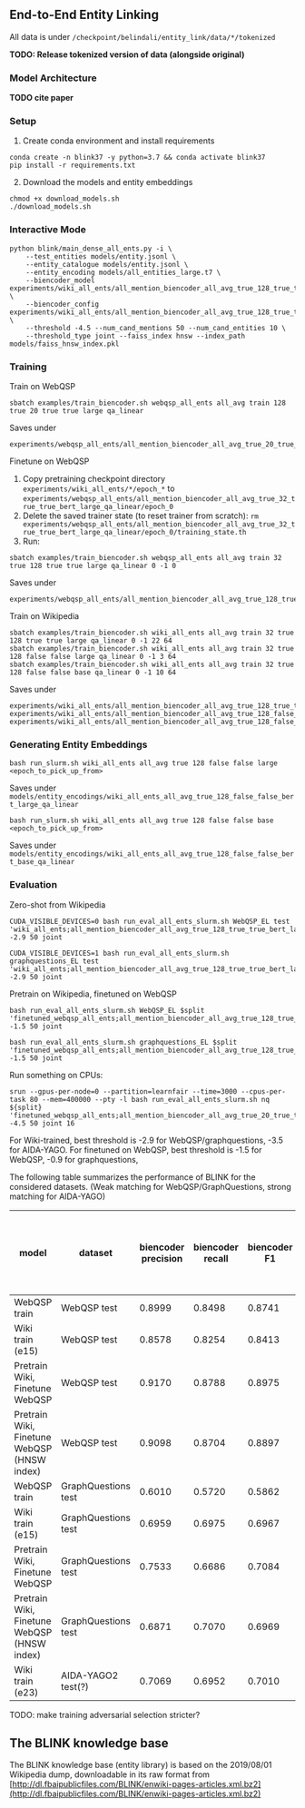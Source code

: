 ## End-to-End Entity Linking

All data is under `/checkpoint/belindali/entity_link/data/*/tokenized`

**TODO: Release tokenized version of data (alongside original)**

### Model Architecture
**TODO cite paper**

### Setup
1. Create conda environment and install requirements
```
conda create -n blink37 -y python=3.7 && conda activate blink37
pip install -r requirements.txt
```

2. Download the models and entity embeddings
```console
chmod +x download_models.sh
./download_models.sh
```

### Interactive Mode
```console
python blink/main_dense_all_ents.py -i \
    --test_entities models/entity.jsonl \
    --entity_catalogue models/entity.jsonl \
    --entity_encoding models/all_entities_large.t7 \
    --biencoder_model experiments/wiki_all_ents/all_mention_biencoder_all_avg_true_128_true_true_bert_large_qa_linear/epoch_22/pytorch_model.bin \
    --biencoder_config experiments/wiki_all_ents/all_mention_biencoder_all_avg_true_128_true_true_bert_large_qa_linear/training_params.txt \
    --threshold -4.5 --num_cand_mentions 50 --num_cand_entities 10 \
    --threshold_type joint --faiss_index hnsw --index_path models/faiss_hnsw_index.pkl
```

### Training
Train on WebQSP
```console
sbatch examples/train_biencoder.sh webqsp_all_ents all_avg train 128 true 20 true true large qa_linear
```
Saves under
```
experiments/webqsp_all_ents/all_mention_biencoder_all_avg_true_20_true_true_bert_large_qa_linear
```

Finetune on WebQSP
1. Copy pretraining checkpoint directory `experiments/wiki_all_ents/*/epoch_*` to `experiments/webqsp_all_ents/all_mention_biencoder_all_avg_true_32_true_true_bert_large_qa_linear/epoch_0`
2. Delete the saved trainer state (to reset trainer from scratch): `rm experiments/webqsp_all_ents/all_mention_biencoder_all_avg_true_32_true_true_bert_large_qa_linear/epoch_0/training_state.th`
3. Run:
```console
sbatch examples/train_biencoder.sh webqsp_all_ents all_avg train 32 true 128 true true large qa_linear 0 -1 0
```
Saves under
```
experiments/webqsp_all_ents/all_mention_biencoder_all_avg_true_128_true_true_bert_large_qa_linear
```

Train on Wikipedia
```console
sbatch examples/train_biencoder.sh wiki_all_ents all_avg train 32 true 128 true true large qa_linear 0 -1 22 64
sbatch examples/train_biencoder.sh wiki_all_ents all_avg train 32 true 128 false false large qa_linear 0 -1 3 64
sbatch examples/train_biencoder.sh wiki_all_ents all_avg train 32 true 128 false false base qa_linear 0 -1 10 64
```

Saves under
```
experiments/wiki_all_ents/all_mention_biencoder_all_avg_true_128_true_true_bert_large_qa_linear
experiments/wiki_all_ents/all_mention_biencoder_all_avg_true_128_false_false_bert_large_qa_linear
experiments/wiki_all_ents/all_mention_biencoder_all_avg_true_128_false_false_bert_base_qa_linear
```


### Generating Entity Embeddings
```console
bash run_slurm.sh wiki_all_ents all_avg true 128 false false large <epoch_to_pick_up_from>
```
Saves under `models/entity_encodings/wiki_all_ents_all_avg_true_128_false_false_bert_large_qa_linear`

``` console
bash run_slurm.sh wiki_all_ents all_avg true 128 false false base <epoch_to_pick_up_from>
```
Saves under `models/entity_encodings/wiki_all_ents_all_avg_true_128_false_false_bert_base_qa_linear`


### Evaluation
Zero-shot from Wikipedia
```console
CUDA_VISIBLE_DEVICES=0 bash run_eval_all_ents_slurm.sh WebQSP_EL test 'wiki_all_ents;all_mention_biencoder_all_avg_true_128_true_true_bert_large_qa_linear;15' -2.9 50 joint

CUDA_VISIBLE_DEVICES=1 bash run_eval_all_ents_slurm.sh graphquestions_EL test 'wiki_all_ents;all_mention_biencoder_all_avg_true_128_true_true_bert_large_qa_linear;15' -2.9 50 joint
```

Pretrain on Wikipedia, finetuned on WebQSP
```console
bash run_eval_all_ents_slurm.sh WebQSP_EL $split 'finetuned_webqsp_all_ents;all_mention_biencoder_all_avg_true_128_true_true_bert_large_qa_linear;18' -1.5 50 joint

bash run_eval_all_ents_slurm.sh graphquestions_EL $split 'finetuned_webqsp_all_ents;all_mention_biencoder_all_avg_true_128_true_true_bert_large_qa_linear;18' -1.5 50 joint
```

Run something on CPUs:
```console
srun --gpus-per-node=0 --partition=learnfair --time=3000 --cpus-per-task 80 --mem=400000 --pty -l bash run_eval_all_ents_slurm.sh nq ${split} 'finetuned_webqsp_all_ents;all_mention_biencoder_all_avg_true_20_true_true_bert_large_qa_linear' -4.5 50 joint 16
```

For Wiki-trained, best threshold is -2.9 for WebQSP/graphquestions, -3.5 for AIDA-YAGO.
For finetuned on WebQSP, best threshold is -1.5 for WebQSP, -0.9 for graphquestions,

The following table summarizes the performance of BLINK for the considered datasets. (Weak matching for WebQSP/GraphQuestions, strong matching for AIDA-YAGO)

model | dataset | biencoder precision | biencoder recall | biencoder F1 | runtime (s), bsz=64, bsz=1 (1CPU), bsz=1 (80CPU) |
------------- | ------------- | ------------- | ------------- | ------------- | ------------- |
WebQSP train | WebQSP test | 0.8999 | 0.8498 | 0.8741 | 183.4 |
Wiki train (e15) | WebQSP test | 0.8578 | 0.8254 | 0.8413 | ? |
Pretrain Wiki, Finetune WebQSP | WebQSP test | 0.9170 | 0.8788 | 0.8975 | ? |
Pretrain Wiki, Finetune WebQSP (HNSW index) | WebQSP test | 0.9098 | 0.8704 | 0.8897 | 26.43, 2429.3, 328.1 |
WebQSP train | GraphQuestions test | 0.6010 | 0.5720 | 0.5862 | 756.3 |
Wiki train (e15) | GraphQuestions test | 0.6959 | 0.6975 | 0.6967 | ? |
Pretrain Wiki, Finetune WebQSP | GraphQuestions test | 0.7533 | 0.6686 | 0.7084 | ? |
Pretrain Wiki, Finetune WebQSP (HNSW index) | GraphQuestions test | 0.6871 | 0.7070 | 0.6969 | 37.17, 3065.7, 410.2 |
Wiki train (e23) | AIDA-YAGO2 test(?) | 0.7069 | 0.6952 | 0.7010 | ? |

TODO: make training adversarial selection stricter?


## The BLINK knowledge base
The BLINK knowledge base (entity library) is based on the 2019/08/01 Wikipedia dump, downloadable in its raw format from [http://dl.fbaipublicfiles.com/BLINK/enwiki-pages-articles.xml.bz2](http://dl.fbaipublicfiles.com/BLINK/enwiki-pages-articles.xml.bz2)
